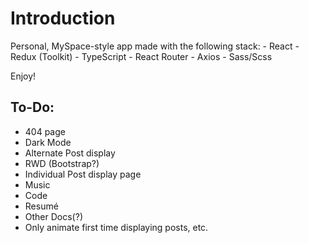 # Introduction

Personal, MySpace-style app made with the following stack:
    - React
    - Redux (Toolkit)
    - TypeScript
    - React Router
    - Axios
    - Sass/Scss

Enjoy!

## To-Do:

- 404 page
- Dark Mode
- Alternate Post display
- RWD (Bootstrap?)
- Individual Post display page
- Music
- Code
- Resumé
- Other Docs(?)
- Only animate first time displaying posts, etc.
